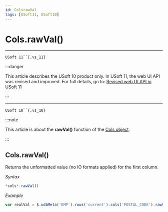 ```yaml
---
id: ColsrawVal
tags: [USoft11, USoft10]
---
```

# Cols.rawVal()



----

`USoft 11``{.vs_11}`


:::danger

This article describes the USoft 10 product only.
In USoft 11, the web UI API was revised and improved. For full details, go to:
[Revised web UI API in USoft 11](/Web_and_app_UIs/UDB_udb/Revised_web_UI_API_in_USoft_11.md)

:::

----

`USoft 10``{.vs_10}`


:::note

This article is about the **rawVal()** function of the [Cols object](/Web_and_app_UIs/UDB_Cols).

:::

## **Cols.rawVal()**

Returns the unformatted value (no IO formats applied) for the first column.

*Syntax*

```js
*cols*.rawVal()
```

*Example*

```js
var realVal = $.udbMeta('EMP').rows('current').cols('POSTAL_CODE').rawVal();
```

 